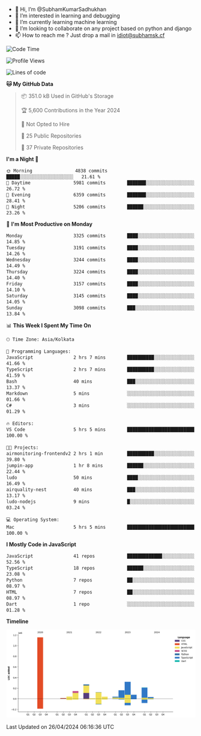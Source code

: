 - 👋 Hi, I’m @SubhamKumarSadhukhan
- 👀 I’m interested in learning and debugging
- 🌱 I’m currently learning machine learning
- 💞️ I’m looking to collaborate on any project based on python and django
- 📫 How to reach me ?
      Just drop a mail in idiot@subhamsk.cf

<!---
SubhamKumarSadhukhan/SubhamKumarSadhukhan is a ✨ special ✨ repository because its `README.md` (this file) appears on your GitHub profile.
You can click the Preview link to take a look at your changes.
--->


<!--START_SECTION:waka-->
![Code Time](http://img.shields.io/badge/Code%20Time-2%2C136%20hrs%2038%20mins-blue)

![Profile Views](http://img.shields.io/badge/Profile%20Views-0-blue)

![Lines of code](https://img.shields.io/badge/From%20Hello%20World%20I%27ve%20Written-2.6%20million%20lines%20of%20code-blue)

**🐱 My GitHub Data** 

> 📦 351.0 kB Used in GitHub's Storage 
 > 
> 🏆 5,600 Contributions in the Year 2024
 > 
> 🚫 Not Opted to Hire
 > 
> 📜 25 Public Repositories 
 > 
> 🔑 37 Private Repositories 
 > 
**I'm a Night 🦉** 

```text
🌞 Morning                4838 commits        █████░░░░░░░░░░░░░░░░░░░░   21.61 % 
🌆 Daytime                5981 commits        ███████░░░░░░░░░░░░░░░░░░   26.72 % 
🌃 Evening                6359 commits        ███████░░░░░░░░░░░░░░░░░░   28.41 % 
🌙 Night                  5206 commits        ██████░░░░░░░░░░░░░░░░░░░   23.26 % 
```
📅 **I'm Most Productive on Monday** 

```text
Monday                   3325 commits        ████░░░░░░░░░░░░░░░░░░░░░   14.85 % 
Tuesday                  3191 commits        ████░░░░░░░░░░░░░░░░░░░░░   14.26 % 
Wednesday                3244 commits        ████░░░░░░░░░░░░░░░░░░░░░   14.49 % 
Thursday                 3224 commits        ████░░░░░░░░░░░░░░░░░░░░░   14.40 % 
Friday                   3157 commits        ████░░░░░░░░░░░░░░░░░░░░░   14.10 % 
Saturday                 3145 commits        ████░░░░░░░░░░░░░░░░░░░░░   14.05 % 
Sunday                   3098 commits        ███░░░░░░░░░░░░░░░░░░░░░░   13.84 % 
```


📊 **This Week I Spent My Time On** 

```text
🕑︎ Time Zone: Asia/Kolkata

💬 Programming Languages: 
JavaScript               2 hrs 7 mins        ██████████░░░░░░░░░░░░░░░   41.66 % 
TypeScript               2 hrs 7 mins        ██████████░░░░░░░░░░░░░░░   41.59 % 
Bash                     40 mins             ███░░░░░░░░░░░░░░░░░░░░░░   13.37 % 
Markdown                 5 mins              ░░░░░░░░░░░░░░░░░░░░░░░░░   01.66 % 
C#                       3 mins              ░░░░░░░░░░░░░░░░░░░░░░░░░   01.29 % 

🔥 Editors: 
VS Code                  5 hrs 5 mins        █████████████████████████   100.00 % 

🐱‍💻 Projects: 
airmonitoring-frontendv2 2 hrs 1 min         ██████████░░░░░░░░░░░░░░░   39.80 % 
jumpin-app               1 hr 8 mins         ██████░░░░░░░░░░░░░░░░░░░   22.44 % 
ludo                     50 mins             ████░░░░░░░░░░░░░░░░░░░░░   16.49 % 
airquality-nest          40 mins             ███░░░░░░░░░░░░░░░░░░░░░░   13.17 % 
ludo-nodejs              9 mins              █░░░░░░░░░░░░░░░░░░░░░░░░   03.24 % 

💻 Operating System: 
Mac                      5 hrs 5 mins        █████████████████████████   100.00 % 
```

**I Mostly Code in JavaScript** 

```text
JavaScript               41 repos            █████████████░░░░░░░░░░░░   52.56 % 
TypeScript               18 repos            ██████░░░░░░░░░░░░░░░░░░░   23.08 % 
Python                   7 repos             ██░░░░░░░░░░░░░░░░░░░░░░░   08.97 % 
HTML                     7 repos             ██░░░░░░░░░░░░░░░░░░░░░░░   08.97 % 
Dart                     1 repo              ░░░░░░░░░░░░░░░░░░░░░░░░░   01.28 % 
```



**Timeline**

![Lines of Code chart](https://raw.githubusercontent.com/SubhamKumarSadhukhan/SubhamKumarSadhukhan/main/assets/bar_graph.png)


 Last Updated on 26/04/2024 06:16:36 UTC
<!--END_SECTION:waka-->
